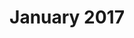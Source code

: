 ---
title: January 2017
showTitle: true
image: /img/drawings/seahorse.jpg
materials: sharpie ,paint
description:
---